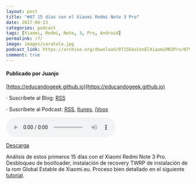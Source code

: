 ```yaml
---
layout: post
title: "#07 15 días con el Xiaomi Redmi Note 3 Pro"
date: 2017-06-13
categories: podcast
tags: [Xiaomi, Redmi, Note, 3, Pro, Android]
permalink: /7/
image: images/caratula.jpg
podcast_link: https://archive.org/download/0715DasConElXiaomiRN3Pro/07%2015%20d%C3%ADas%20con%20el%20Xiaomi%20RN3Pro.mp3
comment: true
---
```


#### Publicado por Juanjo

[https://educandogeek.github.io](https://educandogeek.github.io)

· Suscríbete al Blog: [RSS](http://feeds.feedburner.com/educandogeekblog)

· Suscríbete al Podcast: [RSS](http://feeds.feedburner.com/educandogeek), [Itunes](https://itunes.apple.com/es/podcast/educando-geek/id1110060146?mt=2), [iVoox](https://www.ivoox.com/podcast-educando-geek_sq_f1289274_1.html)


<audio controls>
  <source src="{{ page.podcast_link }}" type="audio/mp3">
</audio>


[Descarga][Mp3]


Análisis de estos primeros 15 días con el Xiaomi Redmi Note 3 Pro. Desbloqueo de bootloader, instalación de recovery TWRP de instalación de la rom Global Estable de Xiaomi.eu.
Proceso bien detallado en el siguiente [tutorial](https://drive.google.com/open?id=0B9ePZK7y3oTeN0NnQ2FCZmJwX3c).



[Mp3]: https://archive.org/download/0715DasConElXiaomiRN3Pro/07%2015%20d%C3%ADas%20con%20el%20Xiaomi%20RN3Pro.mp3